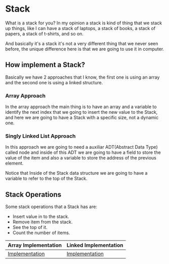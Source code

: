 <h1 id="Stack">Stack</h1>

What is a stack for you?
In my opinion a stack is kind of thing that we stack up things, like I can have a stack of laptops, a stack of books, a stack of papers, a stack of t-shirts, and so on.

And basically it's a stack it's not a very different thing that we never seen before, the unique difference here is that we are going to use it in computer.

<h2>How implement a Stack?</h2>

Basically we have 2 approaches that I know, the first one is using an array and the second one is using a linked structure.

<h3>Array Approach</h3>

In the array approach the main thing is to have an array and a variable to identify the next index that we going to insert the new value to the Stack, and here we are going to have a Stack with a specific size, not a dynamic one.

<h3>Singly Linked List Approach</h3>

In this approach we are going to need a auxiliar ADT(Abstract Data Type) called node and inside of this ADT we are going to have a field to store the value of the item and also a variable to store the address of the previous element.

Notice that Inside of the Stack data structure we are going to have a variable to refer to the top of the Stack.

<h2>Stack Operations</h2>
Some stack operations that a Stack has are:

  - Insert value in to the stack.
  - Remove item from the stack.
  - See the top of it.
  - Count the number of items.


| Array Implementation | Linked Implementation |
|---|---|
| [Implementation](StackArrayImplementation.md) | [Implementation](StackLinkedListImplementation.md) |
